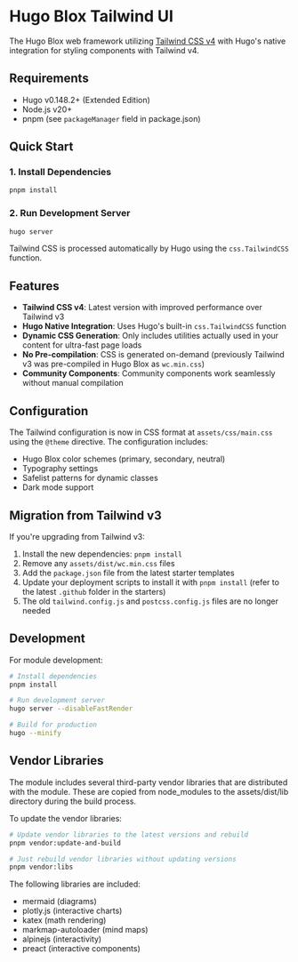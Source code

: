 # Hugo Blox Tailwind UI

The Hugo Blox web framework utilizing [Tailwind CSS v4](https://tailwindcss.com/) with Hugo's native integration for styling components with Tailwind v4.

## Requirements

- Hugo v0.148.2+ (Extended Edition)
- Node.js v20+ 
- pnpm (see `packageManager` field in package.json)

## Quick Start

### 1. Install Dependencies

```bash
pnpm install
```

### 2. Run Development Server

```bash
hugo server
```

Tailwind CSS is processed automatically by Hugo using the `css.TailwindCSS` function.

## Features

- **Tailwind CSS v4**: Latest version with improved performance over Tailwind v3
- **Hugo Native Integration**: Uses Hugo's built-in `css.TailwindCSS` function
- **Dynamic CSS Generation**: Only includes utilities actually used in your content for ultra-fast page loads
- **No Pre-compilation**: CSS is generated on-demand (previously Tailwind v3 was pre-compiled in Hugo Blox as `wc.min.css`)
- **Community Components**: Community components work seamlessly without manual compilation

## Configuration

The Tailwind configuration is now in CSS format at `assets/css/main.css` using the `@theme` directive. The configuration includes:

- Hugo Blox color schemes (primary, secondary, neutral)
- Typography settings
- Safelist patterns for dynamic classes
- Dark mode support

## Migration from Tailwind v3

If you're upgrading from Tailwind v3:

1. Install the new dependencies: `pnpm install`
2. Remove any `assets/dist/wc.min.css` files
3. Add the `package.json` file from the latest starter templates
4. Update your deployment scripts to install it with `pnpm install` (refer to the latest `.github` folder in the starters)
5. The old `tailwind.config.js` and `postcss.config.js` files are no longer needed

## Development

For module development:

```bash
# Install dependencies
pnpm install

# Run development server
hugo server --disableFastRender

# Build for production
hugo --minify
```

## Vendor Libraries

The module includes several third-party vendor libraries that are distributed with the module. These are copied from node_modules to the assets/dist/lib directory during the build process.

To update the vendor libraries:

```bash
# Update vendor libraries to the latest versions and rebuild
pnpm vendor:update-and-build

# Just rebuild vendor libraries without updating versions
pnpm vendor:libs
```

The following libraries are included:
- mermaid (diagrams)
- plotly.js (interactive charts)
- katex (math rendering)
- markmap-autoloader (mind maps)
- alpinejs (interactivity)
- preact (interactive components)
